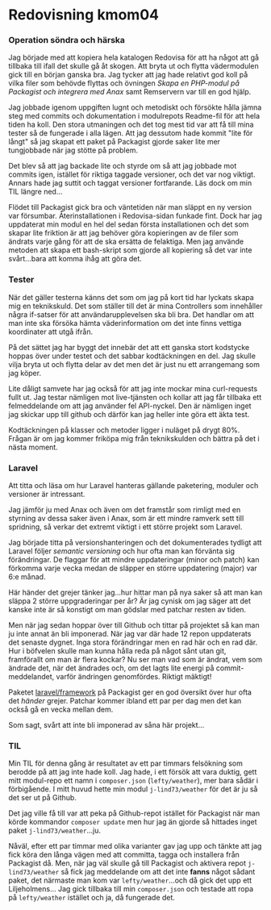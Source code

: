 ---
---
Redovisning kmom04
=========================

### Operation söndra och härska

Jag började med att kopiera hela katalogen Redovisa för att ha något att gå tillbaka till ifall det skulle gå åt skogen. Att bryta ut och flytta vädermodulen gick till en början ganska bra. Jag tycker att jag hade relativt god koll på vilka filer som behövde flyttas och övningen *Skapa en PHP-modul på Packagist och integrera med Anax* samt Remservern var till en god hjälp. 

Jag jobbade igenom uppgiften lugnt och metodiskt och försökte hålla jämna steg med commits och dokumentation i modulrepots Readme-fil för att hela tiden ha koll. Den stora utmaningen och det tog mest tid var att få till mina tester så de fungerade i alla lägen. Att jag dessutom hade kommit "lite för långt" så jag skapat ett paket på Packagist gjorde saker lite mer tungjobbade när jag stötte på problem.

Det blev så att jag backade lite och styrde om så att jag jobbade mot commits igen, istället för riktiga taggade versioner, och det var nog viktigt. Annars hade jag suttit och taggat versioner fortfarande. Läs dock om min TIL längre ned...

Flödet till Packagist gick bra och väntetiden när man släppt en ny version var försumbar. Återinstallationen i Redovisa-sidan funkade fint. Dock har jag uppdaterat min modul en hel del sedan första installationen och det som skapar lite friktion är att jag behöver göra kopieringen av de filer som ändrats varje gång för att de ska ersätta de felaktiga. Men jag använde metoden att skapa ett bash-skript som gjorde all kopiering så det var inte svårt...bara att komma ihåg att göra det.

### Tester

När det gäller testerna känns det som om jag på kort tid har lyckats skapa mig en teknikskuld. Det som ställer till det är mina Controllers som innehåller några if-satser för att användarupplevelsen ska bli bra. Det handlar om att man inte ska försöka hämta väderinformation om det inte finns vettiga koordinater att utgå ifrån.

På det sättet jag har byggt det innebär det att ett ganska stort kodstycke hoppas över under testet och det sabbar kodtäckningen en del. Jag skulle vilja bryta ut och flytta delar av det men det är just nu ett arrangemang som jag köper. 

Lite dåligt samvete har jag också för att jag inte mockar mina curl-requests fullt ut. Jag testar nämligen mot live-tjänsten och kollar att jag får tillbaka ett felmeddelande om att jag använder fel API-nyckel. Den är nämligen inget jag skickar upp till github och därför kan jag heller inte göra ett äkta test.

Kodtäckningen på klasser och metoder ligger i nuläget på drygt 80%. Frågan är om jag kommer friköpa mig från teknikskulden och bättra på det i nästa moment.

### Laravel

Att titta och läsa om hur Laravel hanteras gällande paketering, moduler och versioner är intressant. 

Jag jämför ju med Anax och även om det framstår som rimligt med en styrning av dessa saker även i Anax, som är ett mindre ramverk sett till spridning, så verkar det extremt viktigt i ett större projekt som Laravel. 

Jag började titta på versionshanteringen och det dokumenterades tydligt att Laravel följer *semantic versioning* och hur ofta man kan förvänta sig förändringar. 
De flaggar för att mindre uppdateringar (minor och patch) kan förkomma varje vecka medan de släpper en större uppdatering (major) var 6:e månad. 

Här händer det grejer tänker jag...hur hittar man på nya saker så att man kan släppa 2 större uppgraderingar per år? Är jag cynisk om jag säger att det kanske inte är så konstigt om man gödslar med patchar resten av tiden. 

Men när jag sedan hoppar över till Github och tittar på projektet så kan man ju inte annat än bli imponerad. När jag var där hade 12 repon uppdaterats det senaste dygnet. Inga stora förändringar men en rad här och en rad där. Hur i böfvelen skulle man kunna hålla reda på något sånt utan git, framförallt om man är flera kockar? Nu ser man vad som är ändrat, vem som ändrade det, när det ändrades och, om det lagts lite energi på commit-meddelandet, varför ändringen genomfördes. Riktigt mäktigt!

Paketet [laravel/framework](https://packagist.org/packages/laravel/framework) på Packagist ger en god översikt över hur ofta det *händer* grejer. Patchar kommer ibland ett par per dag men det kan också gå en vecka mellan dem.

Som sagt, svårt att inte bli imponerad av såna här projekt...

### TIL
Min TIL för denna gång är resultatet av ett par timmars felsökning som berodde på att jag inte hade koll. Jag hade, i ett försök att vara duktig, gett mitt modul-repo ett namn i `composer.json` (`lefty/weather`), mer bara sådär i förbigående. I mitt huvud hette min modul `j-lind73/weather` för det är ju så det ser ut på Github. 

Det jag ville få till var att peka på Github-repot istället för Packagist när man körde kommandor `composer update` men hur jag än gjorde så hittades inget paket `j-lind73/weather`...ju.

Nåväl, efter ett par timmar med olika varianter gav jag upp och tänkte att jag fick köra den långa vägen med att committa, tagga och installera från Packagist då. Men, när jag väl skulle gå till Packagist och aktivera repot `j-lind73/weather` så fick jag meddelande om att det inte **fanns** något sådant paket, det närmaste man kom var `lefty/weather`...och då gick det upp ett Liljeholmens...
Jag gick tillbaka till min `composer.json` och testade att ropa på `lefty/weather` istället och ja, då fungerade det.  



